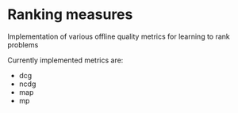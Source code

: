# Ranking measures

Implementation of various offline quality metrics for learning to rank problems


Currently implemented metrics are:
- dcg
- ncdg
- map
- mp
